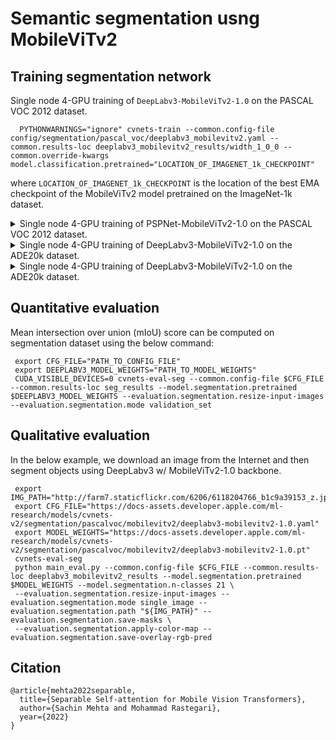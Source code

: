 # Semantic segmentation usng MobileViTv2

## Training segmentation network

Single node 4-GPU training of `DeepLabv3-MobileViTv2-1.0` on the PASCAL VOC 2012 dataset.

``` 
  PYTHONWARNINGS="ignore" cvnets-train --common.config-file config/segmentation/pascal_voc/deeplabv3_mobilevitv2.yaml --common.results-loc deeplabv3_mobilevitv2_results/width_1_0_0 --common.override-kwargs model.classification.pretrained="LOCATION_OF_IMAGENET_1k_CHECKPOINT"
```
where `LOCATION_OF_IMAGENET_1k_CHECKPOINT` is the location of the best EMA checkpoint of the MobileViTv2 model pretrained on the ImageNet-1k dataset.

<details>
<summary>
Single node 4-GPU training of PSPNet-MobileViTv2-1.0 on the PASCAL VOC 2012 dataset.
</summary>

``` 
  PYTHONWARNINGS="ignore" cvnets-train --common.config-file config/segmentation/pascal_voc/pspnet_mobilevitv2.yaml --common.results-loc pspnet_mobilevitv2_results/width_1_0_0 --common.override-kwargs model.classification.pretrained="LOCATION_OF_IMAGENET_1k_CHECKPOINT"
```
</details>

<details>
<summary>
Single node 4-GPU training of DeepLabv3-MobileViTv2-1.0 on the ADE20k dataset.
</summary>

``` 
  PYTHONWARNINGS="ignore" cvnets-train --common.config-file config/segmentation/ade20k/deeplabv3_mobilevitv2.yaml --common.results-loc deeplabv3_ade20k_results/width_1_0_0 --common.override-kwargs model.classification.pretrained="LOCATION_OF_IMAGENET_1k_CHECKPOINT"
```
</details>

<details>
<summary>
Single node 4-GPU training of DeepLabv3-MobileViTv2-1.0 on the ADE20k dataset.
</summary>

``` 
  PYTHONWARNINGS="ignore" cvnets-train --common.config-file config/segmentation/ade20k/pspnet_mobilevitv2.yaml --common.results-loc pspnet_ade20k_results/width_1_0_0 --common.override-kwargs model.classification.pretrained="LOCATION_OF_IMAGENET_1k_CHECKPOINT"
```
</details>



## Quantitative evaluation

Mean intersection over union (mIoU) score can be computed on segmentation dataset using the below command:

```
 export CFG_FILE="PATH_TO_CONFIG_FILE"
 export DEEPLABV3_MODEL_WEIGHTS="PATH_TO_MODEL_WEIGHTS" 
 CUDA_VISIBLE_DEVICES=0 cvnets-eval-seg --common.config-file $CFG_FILE --common.results-loc seg_results --model.segmentation.pretrained $DEEPLABV3_MODEL_WEIGHTS --evaluation.segmentation.resize-input-images --evaluation.segmentation.mode validation_set
 ```

## Qualitative evaluation
In the below example, we download an image from the Internet and then segment objects using DeepLabv3 w/ MobileViTv2-1.0 backbone.

``` 
 export IMG_PATH="http://farm7.staticflickr.com/6206/6118204766_b1c9a39153_z.jpg"
 export CFG_FILE="https://docs-assets.developer.apple.com/ml-research/models/cvnets-v2/segmentation/pascalvoc/mobilevitv2/deeplabv3-mobilevitv2-1.0.yaml"
 export MODEL_WEIGHTS="https://docs-assets.developer.apple.com/ml-research/models/cvnets-v2/segmentation/pascalvoc/mobilevitv2/deeplabv3-mobilevitv2-1.0.pt"
 cvnets-eval-seg 
 python main_eval.py --common.config-file $CFG_FILE --common.results-loc deeplabv3_mobilevitv2_results --model.segmentation.pretrained $MODEL_WEIGHTS --model.segmentation.n-classes 21 \
 --evaluation.segmentation.resize-input-images --evaluation.segmentation.mode single_image --evaluation.segmentation.path "${IMG_PATH}" --evaluation.segmentation.save-masks \
 --evaluation.segmentation.apply-color-map --evaluation.segmentation.save-overlay-rgb-pred
```

## Citation

``` 
@article{mehta2022separable,
  title={Separable Self-attention for Mobile Vision Transformers},
  author={Sachin Mehta and Mohammad Rastegari},
  year={2022}
}
```